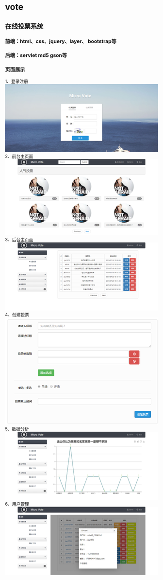 # vote
## 在线投票系统
### 前端：html、css、jquery、layer、 bootstrap等
### 后端：servlet md5 gson等
### 页面展示
1、登录注册
![](image/2.png)
2、前台主页面
![](image/1.png)
3、后台主页面
![](image/7.png)
4、创建投票
![](image/4.png)
5、数据分析
![](image/5.png)
6、用户管理
![](image/6.png)
